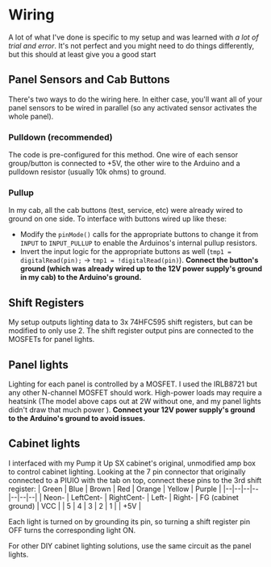 # Wiring

A lot of what I've done is specific to my setup and was learned with *a lot of trial and error*. It's not perfect and you might need to do things differently, but this should at least give you a good start

## Panel Sensors and Cab Buttons

There's two ways to do the wiring here. In either case, you'll want all of your panel sensors to be wired in parallel (so any activated sensor activates the whole panel).

### Pulldown (recommended)
The code is pre-configured for this method.
One wire of each sensor group/button is connected to +5V, the other wire to the Arduino and a pulldown resistor (usually 10k ohms) to ground.

### Pullup

In my cab, all the cab buttons (test, service, etc) were already wired to ground on one side. To interface with buttons wired up like these:
 - Modify the `pinMode()` calls for the appropriate buttons to change it from `INPUT` to `INPUT_PULLUP` to enable the Arduinos's internal pullup resistors.
 - Invert the input logic for the appropriate buttons as well (`tmp1 = digitalRead(pin);` -> `tmp1 = !digitalRead(pin)`).
**Connect the button's ground (which was already wired up to the 12V power supply's ground in my cab) to the Arduino's ground.**


## Shift Registers
My setup outputs lighting data to 3x 74HFC595 shift registers, but can be modified to only use 2. The shift register output pins are connected to the MOSFETs for panel lights.

## Panel lights
Lighting for each panel is controlled by a MOSFET. I used the IRLB8721 but any other N-channel MOSFET should work. High-power loads may require a heatsink (The model above caps out at 2W without one, and my panel lights didn't draw that much power ). **Connect your 12V power supply's ground to the Arduino's ground to avoid issues.**

## Cabinet lights
I interfaced with my Pump it Up SX cabinet's original, unmodified amp box to control cabinet lighting. Looking at the 7 pin connector that originally connected to a PIUIO with the tab on top, connect these pins to the 3rd shift register:
| Green | Blue | Brown | Red | Orange | Yellow | Purple |
|--|--|--|--|--|--|--|
| Neon- | LeftCent- | RightCent- | Left- | Right- | FG (cabinet ground) | VCC |
| 5 | 4 | 3 | 2 | 1 | | +5V |

Each light is turned on by grounding its pin, so turning a shift register pin OFF turns the corresponding light ON.

For other DIY cabinet lighting solutions, use the same circuit as the panel lights.
